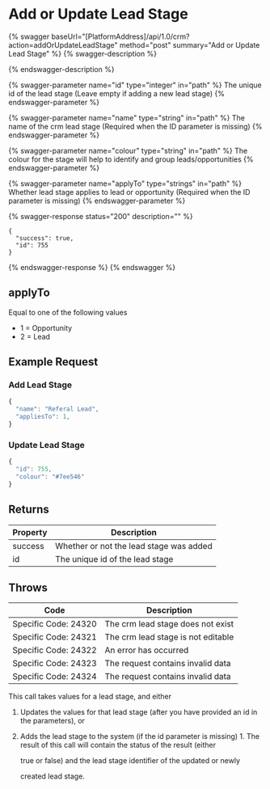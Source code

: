 # Add or Update Lead Stage

{% swagger baseUrl="[PlatformAddress]/api/1.0/crm?action=addOrUpdateLeadStage" method="post" summary="Add or Update Lead Stage" %}
{% swagger-description %}

{% endswagger-description %}

{% swagger-parameter name="id" type="integer" in="path" %}
The unique id of the lead stage (Leave empty if adding a new lead stage)
{% endswagger-parameter %}

{% swagger-parameter name="name" type="string" in="path" %}
The name of the crm lead stage (Required when the ID parameter is missing)
{% endswagger-parameter %}

{% swagger-parameter name="colour" type="string" in="path" %}
The colour for the stage will help to identify and group leads/opportunities
{% endswagger-parameter %}

{% swagger-parameter name="applyTo" type="strings" in="path" %}
Whether lead stage applies to lead or opportunity (Required when the ID parameter is missing)
{% endswagger-parameter %}

{% swagger-response status="200" description="" %}
```
{
  "success": true,
  "id": 755
}
```
{% endswagger-response %}
{% endswagger %}

## applyTo

Equal to one of the following values

* 1 = Opportunity
* 2 = Lead

## Example Request

### Add Lead Stage

```javascript
{
  "name": "Referal Lead",
  "appliesTo": 1,
}
```

### Update Lead Stage

```javascript
{
  "id": 755,
  "colour": "#7ee546"
}
```

## Returns

| Property | Description                             |
| -------- | --------------------------------------- |
| success  | Whether or not the lead stage was added |
| id       | The unique id of the lead stage         |

## Throws

| Code                 | Description                        |
| -------------------- | ---------------------------------- |
| Specific Code: 24320 | The crm lead stage does not exist  |
| Specific Code: 24321 | The crm lead stage is not editable |
| Specific Code: 24322 | An error has occurred              |
| Specific Code: 24323 | The request contains invalid data  |
| Specific Code: 24324 | The request contains invalid data  |

This call takes values for a lead stage, and either

1. Updates the values for that lead stage (after you have provided an id in the parameters), or
2.  Adds the lead stage to the system (if the id parameter is missing) 1. The result of this call will contain the status of the result (either

    true or false) and the lead stage identifier of the updated or newly

    created lead stage.
